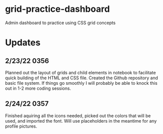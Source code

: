  # grid-practice-dashboard
Admin dashboard to practice using CSS grid concepts

# Updates
## 2/23/22 0356
Planned out the layout of grids and child elements in notebook to facilitate quick building of the HTML and CSS file. Created the Github repository and basic file system. If things go smoothly I will probably be able to knock this out in 1-2 more coding sessions.

## 2/24/22 0357
Finished aquiring all the icons needed, picked out the colors that will be used, and imported the font. Will use placeholders in the meantime for any profile pictures.